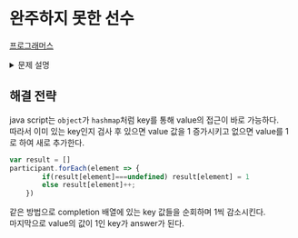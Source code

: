 # 완주하지 못한 선수

[프로그래머스](https://programmers.co.kr/learn/courses/30/lessons/42576)

<details><summary>문제 설명</summary>

## 문제 설명
수많은 마라톤 선수들이 마라톤에 참여하였습니다. 단 한 명의 선수를 제외하고는 모든 선수가 마라톤을 완주하였습니다.  
마라톤에 참여한 선수들의 이름이 담긴 배열 participant와 완주한 선수들의 이름이 담긴 배열 completion이 주어질 때, 완주하지 못한 선수의 이름을 return 하도록 solution 함수를 작성해주세요.  

## 제한사항
- 마라톤 경기에 참여한 선수의 수는 1명 이상 100,000명 이하입니다.
- completion의 길이는 participant의 길이보다 1 작습니다.
- 참가자의 이름은 1개 이상 20개 이하의 알파벳 소문자로 이루어져 있습니다.
- 참가자 중에는 동명이인이 있을 수 있습니다.

## 입출력 예
participant | completion | return
------------|------------|--------
[leo, kiki, eden] | [eden, kiki] | leo
[marina, josipa, nikola, vinko, filipa] | [josipa, filipa, marina, nikola] | vinko
[mislav, stanko, mislav, ana] | [stanko, ana, mislav] | mislav

## 입출력 예 설명
**예제 #1**  
leo는 참여자 명단에는 있지만, 완주자 명단에는 없기 때문에 완주하지 못했습니다.  
**예제 #2**  
vinko는 참여자 명단에는 있지만, 완주자 명단에는 없기 때문에 완주하지 못했습니다.  
**예제 #3**  
mislav는 참여자 명단에는 두 명이 있지만, 완주자 명단에는 한 명밖에 없기 때문에 한명은 완주하지 못했습니다.  

</details>


## 해결 전략 
java script는 `object`가 `hashmap`처럼 key를 통해 value의 접근이 바로 가능하다.  
따라서 이미 있는 key인지 검사 후 있으면 value 값을 1 증가시키고 없으면 value를 1로 하여 새로 추가한다.  
``` javascript
var result = []
participant.forEach(element => {
        if(result[element]===undefined) result[element] = 1
        else result[element]++;
    })
```
같은 방법으로 completion 배열에 있는 key 값들을 순회하며 1씩 감소시킨다.  
마지막으로 value의 값이 1인 key가 answer가 된다.  


